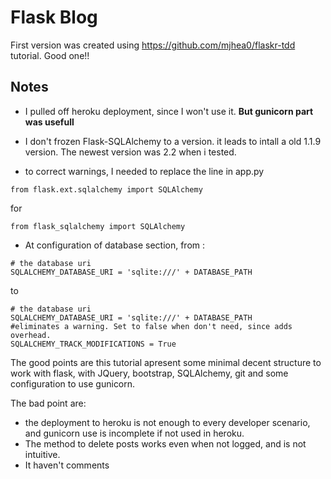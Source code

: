 # Flask Blog

First version was created using https://github.com/mjhea0/flaskr-tdd tutorial. Good one!!

## Notes

* I pulled off heroku deployment, since I won't use it. **But gunicorn part was usefull**

* I don't frozen Flask-SQLAlchemy to a version. it leads to intall a old 1.1.9 version.
The newest version was 2.2 when i tested.

* to correct warnings, I needed to replace the line in app.py

```
from flask.ext.sqlalchemy import SQLAlchemy
```


for
```
from flask_sqlalchemy import SQLAlchemy
```

* At configuration of database section, from :

```
# the database uri
SQLALCHEMY_DATABASE_URI = 'sqlite:///' + DATABASE_PATH
```

to


```
# the database uri
SQLALCHEMY_DATABASE_URI = 'sqlite:///' + DATABASE_PATH
#eliminates a warning. Set to false when don't need, since adds overhead.
SQLALCHEMY_TRACK_MODIFICATIONS = True

```



The good points are this tutorial apresent some minimal decent structure to work with
flask, with JQuery, bootstrap, SQLAlchemy, git and some configuration to use gunicorn.

The bad point are:
* the deployment to heroku is not enough to every developer scenario,
and gunicorn use is incomplete if not used in heroku.
* The method to delete posts works even when not logged, and is not intuitive.
* It haven't comments




